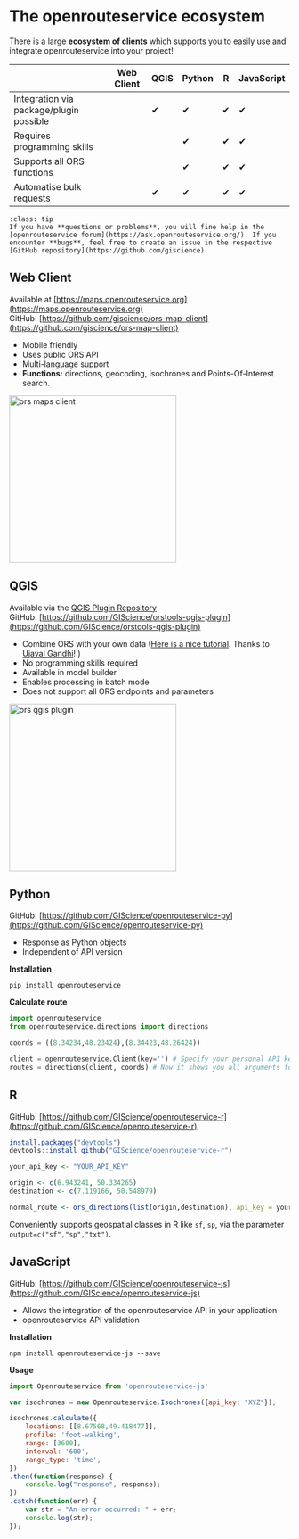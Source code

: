 # The openrouteservice ecosystem

[comment]: # (|||)

There is a large **ecosystem of clients** which supports you to easily use and integrate openrouteservice into your project!

|                                         | Web Client | QGIS | Python | R   | JavaScript |
|-----------------------------------------|------------|------|--------|-----|------------|
| Integration via package/plugin possible |            | ✔    | ✔      | ✔   | ✔          | 
| Requires programming skills             |            |      | ✔      | ✔   | ✔          |
| Supports all ORS functions              |            |      | ✔      | ✔   | ✔          |
| Automatise bulk requests                |            | ✔    | ✔      | ✔   | ✔          |

[comment]: # (|||)

```{admonition} What if I need help?
:class: tip
If you have **questions or problems**, you will fine help in the [openrouteservice forum](https://ask.openrouteservice.org/). If you encounter **bugs**, feel free to create an issue in the respective [GitHub repository](https://github.com/giscience).
```

[comment]: # (|||)


## Web Client

Available at [https://maps.openrouteservice.org](https://maps.openrouteservice.org)  
GitHub: [https://github.com/giscience/ors-map-client](https://github.com/giscience/ors-map-client)

- Mobile friendly 
- Uses public ORS API
- Multi-language support
- **Functions:** directions, geocoding, isochrones and Points-Of-Interest search.

[comment]: # (|||)

<img src="../img/openrouteservice/clients.png" height="300px" alt="ors maps client" />

[comment]: # (|||)

## QGIS

Available via the [QGIS Plugin Repository](https://plugins.qgis.org/plugins/ORStools/)  
GitHub: [https://github.com/GIScience/orstools-qgis-plugin](https://github.com/GIScience/orstools-qgis-plugin)

- Combine ORS with your own data ([Here is a nice tutorial](https://www.qgistutorials.com/en/docs/3/service_area_analysis.html). Thanks to [Ujaval Gandhi](https://twitter.com/intent/follow?original_referer=https%3A%2F%2Fwww.qgistutorials.com%2F&ref_src=twsrc%5Etfw%7Ctwcamp%5Ebuttonembed%7Ctwterm%5Efollow%7Ctwgr%5Espatialthoughts&screen_name=spatialthoughts)!
)
- No programming skills required
- Available in model builder 
- Enables processing in batch mode 
- Does not support all ORS endpoints and parameters

[comment]: # (|||)

<img src="../img/openrouteservice/qgis_plugin.png" height="300px" alt="ors qgis plugin" />

[comment]: # (|||)

## Python

GitHub: [https://github.com/GIScience/openrouteservice-py](https://github.com/GIScience/openrouteservice-py)

- Response as Python objects
- Independent of API version

[comment]: # (|||)

**Installation** 

```
pip install openrouteservice
```

[comment]: # (|||)

**Calculate route**

```python
import openrouteservice
from openrouteservice.directions import directions

coords = ((8.34234,48.23424),(8.34423,48.26424))

client = openrouteservice.Client(key='') # Specify your personal API key
routes = directions(client, coords) # Now it shows you all arguments for .directions
```

[comment]: # (|||)

## R 

GitHub: [https://github.com/GIScience/openrouteservice-r](https://github.com/GIScience/openrouteservice-r)

```r
install.packages("devtools")
devtools::install_github("GIScience/openrouteservice-r")

your_api_key <- "YOUR_API_KEY"

origin <- c(6.943241, 50.334265)
destination <- c(7.119166, 50.548979)

normal_route <- ors_directions(list(origin,destination), api_key = your_api_key)
```

Conveniently supports geospatial classes in R like `sf`, `sp`, via the parameter `output=c("sf","sp","txt")`.

[comment]: # (|||)

## JavaScript 

GitHub: [https://github.com/GIScience/openrouteservice-js](https://github.com/GIScience/openrouteservice-js)

- Allows the integration of the openrouteservice API in your application 
- openrouteservice API validation 

[comment]: # (|||)

**Installation** 

`npm install openrouteservice-js --save`

[comment]: # (|||)

**Usage**

```javascript
import Openrouteservice from 'openrouteservice-js'

var isochrones = new Openrouteservice.Isochrones({api_key: "XYZ"});

isochrones.calculate({
    locations: [[8.67568,49.418477]],
    profile: 'foot-walking',
    range: [3600],
    interval: '600',
    range_type: 'time',
})
.then(function(response) {
    console.log("response", response);
})
.catch(function(err) {
    var str = "An error occurred: " + err;
    console.log(str);
});
```



 
